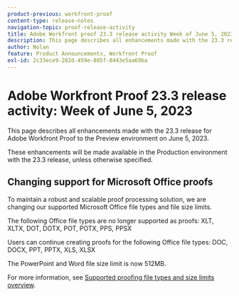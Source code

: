 ```yaml
---
product-previous: workfront-proof
content-type: release-notes
navigation-topic: proof-release-activity
title: Adobe Workfront proof 23.3 release activity Week of June 5, 2023
description: This page describes all enhancements made with the 23.3 release for Adobe Workfront Proof to the Preview environment. These enhancements will be made available in the Production environment the week of June 5, 2023.
author: Nolan
feature: Product Announcements, Workfront Proof
exl-id: 2c33ece9-282d-459e-805f-8443e5aa69ba
---
```

# Adobe Workfront Proof 23.3 release activity: Week of June 5, 2023

This page describes all enhancements made with the 23.3 release for Adobe Workfront Proof to the Preview environment on June 5, 2023. 

These enhancements will be made available in the Production environment with the 23.3 release, unless otherwise specified.

## Changing support for Microsoft Office proofs

To maintain a robust and scalable proof processing solution, we are changing our supported Microsoft Office file types and file size limits.

The following Office file types are no longer supported as proofs:
XLT, XLTX, DOT, DOTX, POT, POTX, PPS, PPSX

Users can continue creating proofs for the following Office file types:
DOC, DOCX, PPT, PPTX, XLS, XLSX

The PowerPoint and Word file size limit is now 512MB.

For more information, see [Supported proofing file types and size limits overview](/help/quicksilver/review-and-approve-work/proofing/proofing-overview/supported-proofing-file-types.md).

